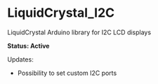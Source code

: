 # LiquidCrystal_I2C

LiquidCrystal Arduino library for I2C LCD displays

**Status: Active**

Updates:
 - Possibility to set custom I2C ports